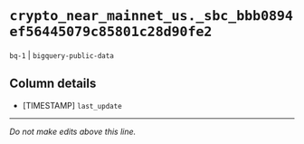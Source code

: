 # `crypto_near_mainnet_us._sbc_bbb0894ef56445079c85801c28d90fe2`
`bq-1` | `bigquery-public-data`

## Column details
* [TIMESTAMP] `last_update`

-------------------------------------------------------------------------------
*Do not make edits above this line.*
